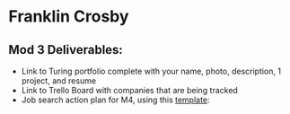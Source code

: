 # Franklin Crosby

## Mod 3 Deliverables:

* Link to Turing portfolio complete with your name, photo, description, 1 project, and resume
* Link to Trello Board with companies that are being tracked
* Job search action plan for M4, using this [template](https://github.com/turingschool/career-development-curriculum/blob/master/module_three/mod_4_action_plan_template.md):
